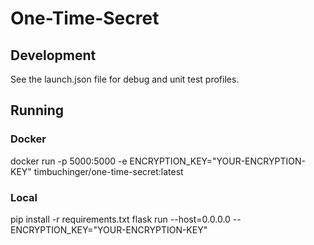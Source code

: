 # One-Time-Secret

## Development

See the launch.json file for debug and unit test profiles.

## Running

### Docker

docker run -p 5000:5000 -e ENCRYPTION_KEY="YOUR-ENCRYPTION-KEY" timbuchinger/one-time-secret:latest

### Local

pip install -r requirements.txt
flask run --host=0.0.0.0 --ENCRYPTION_KEY="YOUR-ENCRYPTION-KEY"
